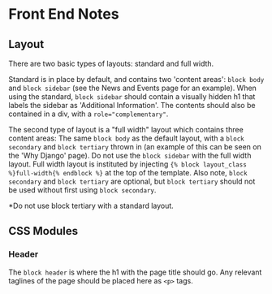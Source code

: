 # Front End Notes

## Layout

There are two basic types of layouts: standard and full width. 

Standard is in place by default, and contains two 'content areas': `block body` and `block sidebar` (see the News and Events page for an example). When using the standard, `block sidebar` should contain a visually hidden h1 that labels the sidebar as 'Additional Information'. The contents should also be contained in a div, with a `role="complementary"`. 

The second type of layout is a "full width" layout which contains three content areas: The same `block body` as the default layout, with a `block secondary` and `block tertiary` thrown in (an example of this can be seen on the 'Why Django' page). Do not use the `block sidebar` with the full width layout. Full width layout is instituted by injecting `{% block layout_class %}full-width{% endblock %}` at the top of the template. Also note, `block secondary` and `block tertiary` are optional, but `block tertiary` should not be used without first using `block secondary`. 

*Do not use block tertiary with a standard layout. 




## CSS Modules

### Header
The `block header` is where the h1 with the page title should go. Any relevant taglines of the page should be placed here as `<p>` tags. 


